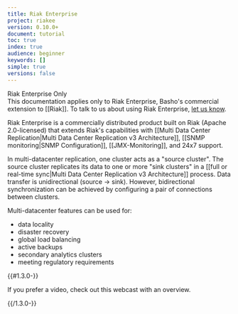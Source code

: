 ```yaml
---
title: Riak Enterprise
project: riakee
version: 0.10.0+
document: tutorial
toc: true
index: true
audience: beginner
keywords: []
simple: true
versions: false
---
```


<div class="info"><div class="title">Riak Enterprise Only</div>This documentation applies only to Riak Enterprise, Basho's commercial extension to [[Riak]]. To talk to us about using Riak Enterprise,  <a href="http://info.basho.com/Wiki_Contact.html" target="_blank">let us know</a>.</div>

Riak Enterprise is a commercially distributed product built on Riak (Apache 2.0-licensed) that extends Riak's capabilities with [[Multi Data Center Replication|Multi Data Center Replication v3 Architecture]], [[SNMP monitoring|SNMP Configuration]], [[JMX-Monitoring]], and 24x7 support.

In multi-datacenter replication, one cluster acts as a "source cluster". The source cluster replicates its data to one or more "sink clusters" in a [[full or real-time sync|Multi Data Center Replication v3 Architecture]] process. Data transfer is unidirectional (source -> sink). However, bidirectional synchronization can be achieved by configuring a pair of connections between clusters.

Multi-datacenter features can be used for:

* data locality
* disaster recovery
* global load balancing
* active backups
* secondary analytics clusters
* meeting regulatory requirements

{{#1.3.0-}}

If you prefer a video, check out this webcast with an overview.

<div style="display:none" class="iframe-video" id="http://player.vimeo.com/video/43235103"></div>

{{/1.3.0-}}
